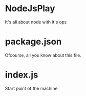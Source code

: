 # NodeJsPlay
It's all about node with it's ops

# package.json
Ofcourse, all you know about this file.

# index.js
Start point of the machine
